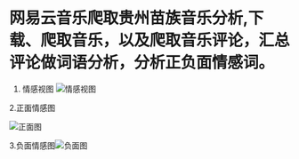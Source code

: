 # 网易云音乐爬取贵州苗族音乐分析,下载、爬取音乐，以及爬取音乐评论，汇总评论做词语分析，分析正负面情感词。
1. 情感视图
![情感视图](../MarkdownImages/情感视图-17082650874133.png)

2.正面情感图

![正面图](../MarkdownImages/正面图-17082651219055.png)







3.负面情感图![负面图](../MarkdownImages/负面图-17082650744431.png)
